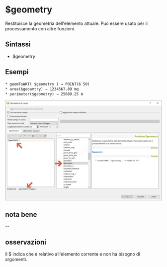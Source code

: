 # $geometry

Restituisce la geometria dell'elemento attuale. Può essere usato per il processamento con altre funzioni.

## Sintassi

- $geometry

## Esempi

```
* geomToWKT( $geometry ) → POINT(6 50)
* area($geoamtry) → 1234567.89 mq
* perimeter($geometry) → 25689.25 m
```

![](../../img/geometria/_geometry/_geometry1.png)

## nota bene

--

## osservazioni

il $ indica che è relativo all'elemento corrente e non ha bisogno di argomenti.
